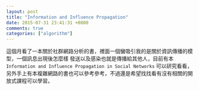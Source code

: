 ```yaml
---
layout: post
title: "Information and Influence Propagation"
date: 2015-07-31 23:41:31 +0800
comments: true
categories: ["algorithm"]
---
```


<!-- more -->

這個月看了一本關於社群網路分析的書，裡面一個蠻吸引我的是關於資訊傳播的模型，一個訊息出現後怎麼樣
發送以及感染也就是傳播給其他人，目前有本 `Information and Influence Propagation in Social Networks` 可以研究看看，
另外手上有本複雜網路的書也可以參考參考，不過還是希望找找看有沒有相關的開放式課程可以學習。